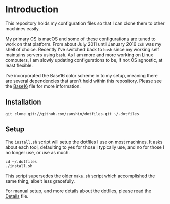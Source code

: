 # Introduction

This repository holds my configuration files so that I can clone them to other machines
easily.

My primary OS is macOS and some of these configurations are tuned to work on that platform. From about July 2011 until January 2016 `zsh` was my shell of choice. Recently I've switched back to `bash` since my working self maintains servers using `bash`. As I am more and more working on Linux computers, I am slowly updating configurations to be, if not OS agnostic, at least flexible.

I've incorporated the Base16 color scheme in to my setup, meaning there are several dependencies
that aren't held within this repository. Please see the [Base16](BASE16.markdown) file for more
information.

## Installation

    git clone git://github.com/zanshin/dotfiles.git ~/.dotfiles

## Setup

The `install.sh` script will setup the dotfiles I use on most machines. It asks about each tool,
defaulting to yes for those I typically use, and no for those I no longer use, or use as much.

    cd ~/.dotfiles
    ./install.sh

This script supersedes the older `make.sh` script which accomplished the same thing, albeit less
gracefully.

For manual setup, and more details about the dotfiles, please read the [Details](DETAILS.markdown)
file.

